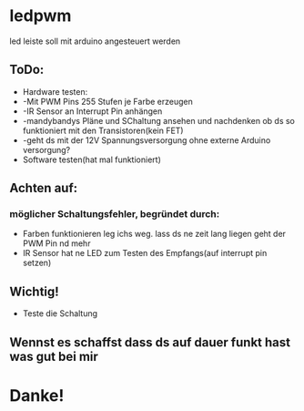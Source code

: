 # ledpwm
led leiste soll mit arduino angesteuert werden

## ToDo:
* Hardware testen:
* -Mit PWM Pins 255 Stufen je Farbe erzeugen
* -IR Sensor an Interrupt Pin anhängen
* -mandybandys Pläne und SChaltung ansehen und nachdenken ob ds so funktioniert mit den Transistoren(kein FET)
* -geht ds mit der 12V Spannungsversorgung ohne externe Arduino versorgung?
* Software testen(hat mal funktioniert)

## Achten auf:
### möglicher Schaltungsfehler, begründet durch:
* Farben funktionieren leg ichs weg. lass ds ne zeit lang liegen geht der PWM Pin nd mehr
* IR Sensor hat ne LED zum Testen des Empfangs(auf interrupt pin setzen)

## Wichtig!
* Teste die Schaltung

## Wennst es schaffst dass ds auf dauer funkt hast was gut bei mir

# Danke!
